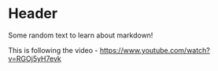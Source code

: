 # Header

Some random text to learn about markdown!

This is following the video - https://www.youtube.com/watch?v=RGOj5yH7evk
